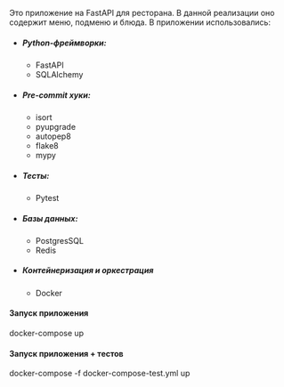 Это приложение на FastAPI для ресторана. В данной реализации оно содержит меню, подменю и блюда. В приложении использовались:
* ##### Python-фреймворки:
  * FastAPI
  * SQLAlchemy
* ##### Pre-commit хуки:
  * isort
  * pyupgrade
  * autopep8
  * flake8
  * mypy
* ##### Тесты:
  * Pytest
* ##### Базы данных:
  * PostgresSQL
  * Redis
* ##### Контейнеризация и оркестрация
  * Docker
#### Запуск приложения
docker-compose up

#### Запуск приложения + тестов
docker-compose -f docker-compose-test.yml up
